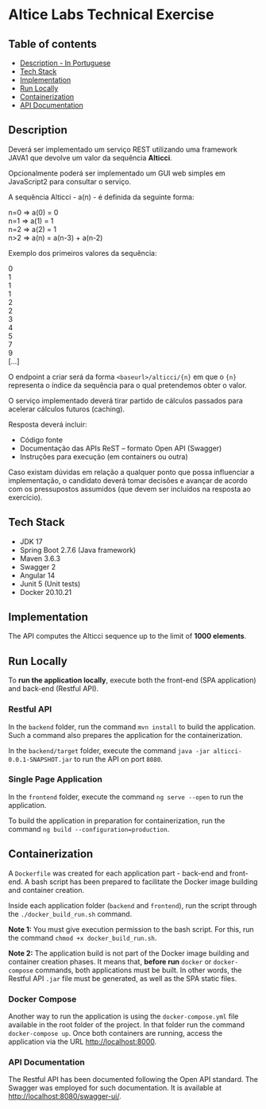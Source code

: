 # Altice Labs Technical Exercise

## Table of contents
* [Description - In Portuguese](#description)
* [Tech Stack](#tech-stack)
* [Implementation](#implementation)
* [Run Locally](#run-locally)
* [Containerization](#containerization)
* [API Documentation](#api-documentation)

## Description

Deverá ser implementado um serviço REST utilizando uma framework JAVA1 que devolve um
valor da sequência **Alticci**.

Opcionalmente poderá ser implementado um GUI web simples em JavaScript2 para consultar o
serviço.

A sequência Alticci - a(n) - é definida da seguinte forma:

n=0 => a(0) = 0<br>
n=1 => a(1) = 1<br>
n=2 => a(2) = 1<br>
n>2 => a(n) = a(n-3) + a(n-2)

Exemplo dos primeiros valores da sequência:

0<br>
1<br>
1<br>
1<br>
2<br>
2<br>
3<br>
4<br>
5<br>
7<br>
9<br>
[…]

O endpoint a criar será da forma `<baseurl>/alticci/{n}` em que o `{n}` representa o
índice da sequência para o qual pretendemos obter o valor.

O serviço implementado deverá tirar partido de cálculos passados para acelerar cálculos
futuros (caching).

Resposta deverá incluir:

- Código fonte
- Documentação das APIs ReST – formato Open API (Swagger)
- Instruções para execução (em containers ou outra)

Caso existam dúvidas em relação a qualquer ponto que possa influenciar a implementação, o
candidato deverá tomar decisões e avançar de acordo com os pressupostos assumidos (que
devem ser incluídos na resposta ao exercício).

## Tech Stack

- JDK 17
- Spring Boot 2.7.6 (Java framework)
- Maven 3.6.3
- Swagger 2
- Angular 14
- Junit 5 (Unit tests)
- Docker 20.10.21

## Implementation

The API computes the Alticci sequence up to the limit of **1000 elements**.

## Run Locally

To **run the application locally**, execute both the front-end (SPA application) and back-end (Restful API).

### Restful API

In the `backend` folder, run the command `mvn install` to build the application.
Such a command also prepares the application for the containerization.

In the `backend/target` folder, execute the command `java -jar alticci-0.0.1-SNAPSHOT.jar` to run the API on port `8080`.

### Single Page Application

In the `frontend` folder, execute the command `ng serve --open` to run the application.

To build the application in preparation for containerization, run the command
`ng build --configuration=production`.

## Containerization

A `Dockerfile` was created for each application part - back-end and front-end. A bash script has been prepared to facilitate the Docker image building and container creation. 

Inside each application folder (`backend` and `frontend`), run the script through the `./docker_build_run.sh` command.

**Note 1:** You must give execution permission to the bash script.
For this, run the command `chmod +x docker_build_run.sh`.

**Note 2:** The application build is not part of the Docker image building and container creation phases. It means that, **before run** `docker` or `docker-compose` commands, both applications must be built. In other words, the Restful API `.jar` file must be generated, as well as the SPA static files. 

### Docker Compose

Another way to run the application is using the `docker-compose.yml` file available in the root folder of the project. In that 
folder run the command `docker-compose up`. Once both containers are running, access the application via the URL
[http://localhost:8000](http://localhost:8000).


### API Documentation

The Restful API has been documented following the Open API
standard. The Swagger was employed for such documentation.
It is available at [http://localhost:8080/swagger-ui/](http://localhost:8080/swagger-ui/).